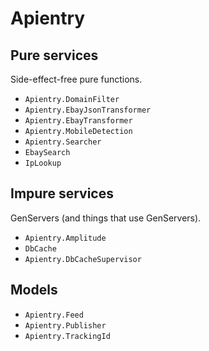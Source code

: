 # Apientry

## Pure services

Side-effect-free pure functions.

- `Apientry.DomainFilter`
- `Apientry.EbayJsonTransformer`
- `Apientry.EbayTransformer`
- `Apientry.MobileDetection`
- `Apientry.Searcher`
- `EbaySearch`
- `IpLookup`

## Impure services

GenServers (and things that use GenServers).

- `Apientry.Amplitude`
- `DbCache`
- `Apientry.DbCacheSupervisor`

## Models

- `Apientry.Feed`
- `Apientry.Publisher`
- `Apientry.TrackingId`

